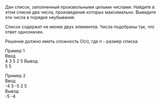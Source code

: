 Дан список, заполненный произвольными целыми числами. Найдите в этом списке два числа, произведение которых максимально. Выведите эти числа в порядке неубывания.   

Список содержит не менее двух элементов. Числа подобраны так, что ответ однозначен.   

Решение должно иметь сложность O(n), где n - размер списка.   

Пример 1   
Ввод	  
4 3 5 2 5
Вывод  
5 5    


Пример 2   
Ввод   
-4 3 -5 2 5   
Вывод  
-5 -4  
